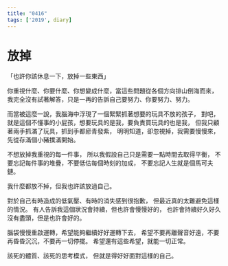```yaml
---
title: "0416"
tags: ['2019', diary]
---
```

# 放掉

「也許你該休息一下，放掉一些東西」

你重視什麼、你要什麼、你想變成什麼，當這些問題從各個方向排山倒海而來，
我完全沒有試著解答，只是一再的告訴自己要努力、你要努力、努力。

而當被這麼一說，我腦海中浮現了一個緊緊抓著想要的玩具不放的孩子，
對吧，就是這個不懂事的小屁孩，想要玩具的是我，要負責買玩具的也是我，
但我只顧著兩手抓滿了玩具，抓到手都瘀青發紫，
明明知道，卻忽視掉，我需要慢慢來，先從存滿個小豬撲滿開始。

不想放掉我重視的每一件事，
所以我假設自己只是需要一點時間去取得平衡，
不要忘記每件事的堆疊，不要低估每個時刻的加成，
不要忘記人生就是個馬可夫鏈。

我什麼都放不掉，但我也許該放過自己。

對於自己有時造成的低氣壓、有時的消失感到很抱歉，
但最近真的太難避免這樣的情況。
有人告訴我這個狀況會持續，但也許會慢慢好的，
也許會持續好久好久沒有盡頭，但是也許會好的。

腦袋慢慢重啟運轉，希望能夠繼續好好運轉下去，
希望不要再離聲音好遠，不要再昏昏沉沉，不要再一切停擺。
希望還有這些希望，就能一切正常。

該死的體質、該死的思考模式，
但就是得好好面對這樣的自己。